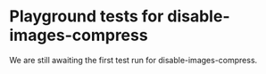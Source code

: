 # Playground tests for disable-images-compress
We are still awaiting the first test run for disable-images-compress.
